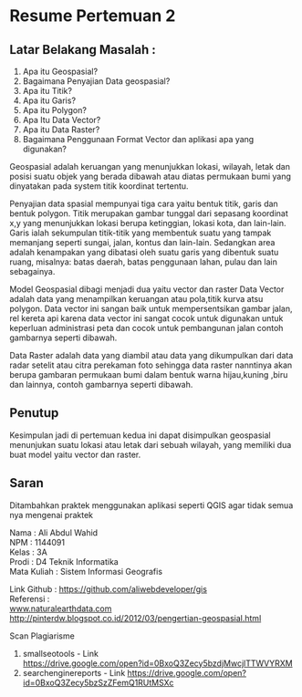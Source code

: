 # Resume Pertemuan 2

## Latar Belakang Masalah : 
1. Apa itu Geospasial?
2. Bagaimana Penyajian Data geospasial?
3. Apa itu Titik?
4. Apa itu Garis?
5. Apa itu Polygon?
6. Apa Itu Data Vector?
7. Apa itu Data Raster?
8. Bagaimana Penggunaan Format Vector dan aplikasi apa yang digunakan?

Geospasial adalah keruangan yang menunjukkan lokasi, wilayah, letak dan posisi suatu objek yang berada dibawah atau diatas permukaan bumi yang dinyatakan pada system titik koordinat tertentu.

Penyajian data spasial mempunyai tiga cara yaitu bentuk titik, garis dan bentuk polygon. Titik merupakan gambar tunggal dari sepasang koordinat x,y yang menunjukkan lokasi berupa ketinggian, lokasi kota, dan lain-lain. Garis ialah sekumpulan titik-titik yang membentuk suatu yang tampak memanjang seperti sungai, jalan, kontus dan lain-lain. Sedangkan area adalah kenampakan yang dibatasi oleh suatu garis yang dibentuk suatu ruang, misalnya: batas daerah, batas penggunaan lahan, pulau dan lain sebagainya.

Model Geospasial dibagi menjadi dua yaitu vector dan raster
Data Vector adalah data yang menampilkan keruangan atau pola,titik kurva atsu polygon. Data vector ini sangan baik untuk mempersentsikan gambar jalan, rel kereta api karena data vector ini sangat cocok untuk digunakan untuk keperluan administrasi peta dan cocok untuk pembangunan jalan contoh gambarnya seperti dibawah.

Data Raster adalah data yang diambil atau data yang dikumpulkan dari data  radar setelit atau citra perekaman foto sehingga data raster nanntinya akan  berupa gambaran permukaan bumi dalam bentuk warna hijau,kuning ,biru dan lainnya,  contoh gambarnya seperti dibawah.

## Penutup
Kesimpulan
jadi di pertemuan kedua ini dapat disimpulkan geospasial menunjukan suatu lokasi atau letak dari sebuah wilayah, yang memiliki dua buat model yaitu vector dan raster.

## Saran
Ditambahkan praktek menggunakan aplikasi seperti QGIS agar tidak semua nya mengenai praktek

Nama : Ali Abdul Wahid<br>
NPM : 1144091<br>
Kelas : 3A<br>
Prodi : D4 Teknik Informatika<br>
Mata Kuliah : Sistem Informasi Geografis<br>

Link Github : https://github.com/aliwebdeveloper/gis
<br>
Referensi :<br>
www.naturalearthdata.com<br>
http://pinterdw.blogspot.co.id/2012/03/pengertian-geospasial.html

Scan Plagiarisme<br>
1. smallseotools - Link<br>
https://drive.google.com/open?id=0BxoQ3Zecy5bzdjMwcjlTTWVYRXM
2. searchenginereports - Link
https://drive.google.com/open?id=0BxoQ3Zecy5bzSzZFemQ1RUtMSXc